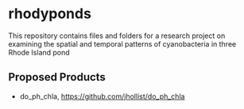 # rhodyponds

This repository contains files and folders for a research project on examining the spatial and temporal patterns of cyanobacteria in three Rhode Island pond

## Proposed Products

- do_ph_chla, https://github.com/jhollist/do_ph_chla
